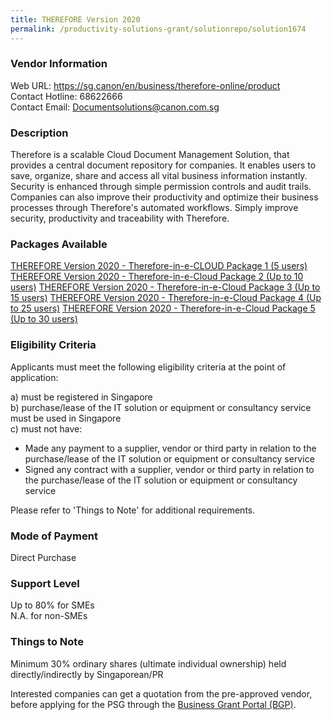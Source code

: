 ```yaml
---
title: THEREFORE Version 2020
permalink: /productivity-solutions-grant/solutionrepo/solution1674
---
```


### Vendor Information
Web URL: https://sg.canon/en/business/therefore-online/product <br>Contact Hotline: 68622666 <br>Contact Email: Documentsolutions@canon.com.sg <br>

### Description

Therefore is a scalable Cloud Document Management Solution, that provides a central document repository for companies. It enables users to save, organize, share and access all vital business information instantly. Security is enhanced through simple permission controls and audit trails. Companies can also improve their productivity and optimize their business processes through Therefore's automated workflows. Simply improve security, productivity and traceability with Therefore.

### Packages Available

<a href='https://www.gobusiness.gov.sg/images/psg/Desensitised_Canon_20200394_Annex_3_Part_1.pdf' target='_blank'>THEREFORE Version 2020 - Therefore-in-e-CLOUD Package 1 (5 users)</a>
<a href='https://www.gobusiness.gov.sg/images/psg/Desensitised_Canon_20200394_Annex_3_Part_2.pdf' target='_blank'>THEREFORE Version 2020 - Therefore-in-e-Cloud Package 2 (Up to 10 users)</a>
<a href='https://www.gobusiness.gov.sg/images/psg/Desensitised_Canon_20200394_Annex_3_Part_3.pdf' target='_blank'>THEREFORE Version 2020 - Therefore-in-e-Cloud Package 3 (Up to 15 users)</a>
<a href='https://www.gobusiness.gov.sg/images/psg/Desensitised_Canon_20200394_Annex_3_Part_4.pdf' target='_blank'>THEREFORE Version 2020 - Therefore-in-e-Cloud Package 4 (Up to 25 users)</a>
<a href='https://www.gobusiness.gov.sg/images/psg/Desensitised_Canon_20200394_Annex_3_Part_5.pdf' target='_blank'>THEREFORE Version 2020 - Therefore-in-e-Cloud Package 5 (Up to 30 users)</a>

### Eligibility Criteria

Applicants must meet the following eligibility criteria at the point of application:

a) must be registered in Singapore <br>
b) purchase/lease of the IT solution or equipment or consultancy service must be used in Singapore <br>
c) must not have:
- Made any payment to a supplier, vendor or third party in relation to the purchase/lease of the IT solution or equipment or consultancy service
- Signed any contract with a supplier, vendor or third party in relation to the purchase/lease of the IT solution or equipment or consultancy service

Please refer to 'Things to Note' for additional requirements.

### Mode of Payment
Direct Purchase

### Support Level
Up to 80% for SMEs <br>
N.A. for non-SMEs

### Things to Note
Minimum 30% ordinary shares (ultimate individual ownership) held directly/indirectly by Singaporean/PR

Interested companies can get a quotation from the pre-approved vendor, before applying for the PSG through the <a target='_blank' href='https://www.businessgrants.gov.sg/'>Business Grant Portal (BGP)</a>.
